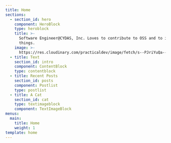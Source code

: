 ```yaml
---
title: Home
sections:
  - section_id: hero
    component: HeroBlock
    type: heroblock
    title: >-
      Software Engineer@CYDAS, Inc. Loves to contribute to OSS and to improve
      things.
    image: >-
      https://res.cloudinary.com/practicaldev/image/fetch/s--PJriYuQa--/c_fill,f_auto,fl_progressive,h_320,q_auto,w_320/https://thepracticaldev.s3.amazonaws.com/uploads/user/profile_image/175198/9c0d38c3-8cf3-4997-999e-b8b3184879c8.jpg
  - title: Text
    section_id: intro
    component: ContentBlock
    type: contentblock
  - title: Recent Posts
    section_id: posts
    component: Postlist
    type: postlist
  - title: A Cat
    section_id: cat
    type: textimageblock
    component: TextImageBlock
menus:
  main:
    title: Home
    weight: 1
template: home
---
```

